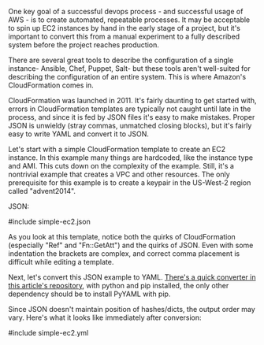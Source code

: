 One key goal of a successful devops process - and successful usage of AWS - is to create automated, repeatable processes. It may be acceptable to spin up EC2 instances by hand in the early stage of a project, but it's important to convert this from a manual experiment to a fully described system before the project reaches production.

There are several great tools to describe the configuration of a single instance- Ansible, Chef, Puppet, Salt- but these tools aren't well-suited for describing the configuration of an entire system. This is where Amazon's CloudFormation comes in.

CloudFormation was launched in 2011. It's fairly daunting to get started with, errors in CloudFormation templates are typically not caught until late in the process, and since it is fed by JSON files it's easy to make mistakes. Proper JSON is unwieldy (stray commas, unmatched closing blocks), but it's fairly easy to write YAML and convert it to JSON.

Let's start with a simple CloudFormation template to create an EC2 instance. In this example many things are hardcoded, like the instance type and AMI. This cuts down on the complexity of the example. Still, it's a nontrivial example that creates a VPC and other resources. The only prerequisite for this example is to create a keypair in the US-West-2 region called "advent2014".

JSON:

#include simple-ec2.json

As you look at this template, notice both the quirks of CloudFormation (especially "Ref" and "Fn::GetAtt") and the quirks of JSON. Even with some indentation the brackets are complex, and correct comma placement is difficult while editing a template.

Next, let's convert this JSON example to YAML. [There's a quick converter in this article's repository](https://github.com/tedder/aws-advent-2014-yml-cloudformation/json-to-yaml.py), with python and pip installed, the only other dependency should be to install PyYAML with pip.

Since JSON doesn't maintain position of hashes/dicts, the output order may vary. Here's what it looks like immediately after conversion:

#include simple-ec2.yml
